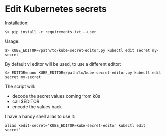 # Edit Kubernetes secrets

Installation:

    $> pip install -r requirements.txt --user

Usage:

    $> KUBE_EDITOR=/path/to/kube-secret-editor.py kubectl edit secret my-secret

By default vi editor will be used, to use a different editor:

    $> EDITOR=nano KUBE_EDITOR=/path/to/kube-secret-editor.py kubectl edit secret my-secret

The script will:
- decode the secret values coming from k8s
- call $EDITOR
- encode the values back

I have a handy shell alias to use it:

    alias kedit-secret="KUBE_EDITOR=kube-secret-editor kubectl edit secret"
